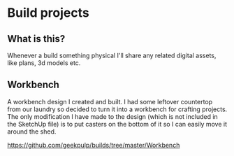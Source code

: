 # Build projects

## What is this?
Whenever a build something physical I'll share any related digital assets, like plans, 3d models etc.

## Workbench
A workbench design I created and built. I had some leftover countertop from our laundry so decided to turn it into a workbench for crafting projects.
The only modification I have made to the design (which is not included in the SketchUp file) is to put casters on the bottom of it so I can easily move it around the shed.

https://github.com/geekpulp/builds/tree/master/Workbench
